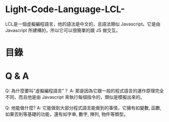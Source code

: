 # Light-Code-Language-LCL-
LCL是一個虛擬編程語言，他的語法是中文的，且語法類似 Javascript。它是由 Javascript 所建構的，所以它可以很簡單的跟 JS 做交互。

# 目錄

# Q & A

Q: 為什麼要叫"虛擬編程語言"？
A: 那是因為它跟一般的程式語言的運作原理完全不同，而且他是由 Javascript 來執行每個指令的，類似是模擬出來的。

Q: 他能做什麼?
A: 它能做到大部分程式語言能做到的事情，它擁有如變數, 函數, 如果否則等基礎的功能，還有如字串, 數字, 陣列, 物件等類型。


